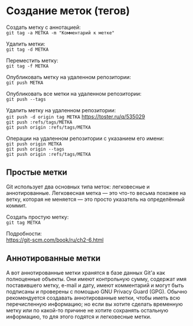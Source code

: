 Создание меток (тегов)
======================

Создать метку с аннотацией:  
`git tag -a МЕТКА -m "Комментарий к метке"`

Удалить метки:  
`git tag -d МЕТКА`

Переместить метку:  
`git tag -f МЕТКА`

Опубликовать метку на удаленном репозитории:  
`git push МЕТКА`

Опубликовать все метки на удаленном репозитории:  
`git push --tags`

Удалить метку на удаленном репозитории:  
`git push -d origin tag МЕТКА` https://toster.ru/q/535029  
`git push :refs/tags/МЕТКА`  
`git push origin :refs/tags/МЕТКА`  

Операции на удаленном репозитории с указанием его имени:  
`git push origin МЕТКА`  
`git push origin --tags`  
`git push origin :refs/tags/МЕТКА`  

Простые метки
-------------

Git использует два основных типа меток: легковесные и аннотированные. 
Легковесная метка — это что-то весьма похожее на ветку, которая не меняется — это просто указатель на определённый коммит.

Создать простую метку:  
`git tag МЕТКА`

Подробности:  
https://git-scm.com/book/ru/ch2-6.html

Аннотированные метки
-------------------

А вот аннотированные метки хранятся в базе данных Git'а как полноценные объекты. 
Они имеют контрольную сумму, содержат имя поставившего метку, e-mail и дату, 
имеют комментарий и могут быть подписаны и проверены с помощью GNU Privacy Guard (GPG). 
Обычно рекомендуется создавать аннотированные метки, чтобы иметь всю перечисленную информацию; 
но если вы хотите сделать временную метку или по какой-то причине не хотите сохранять остальную 
информацию, то для этого годятся и легковесные метки.

